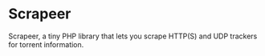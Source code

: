 # Scrapeer
Scrapeer, a tiny PHP library that lets you scrape HTTP(S) and UDP trackers for torrent information.

